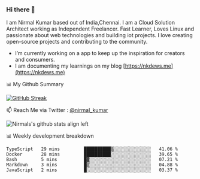 ### Hi there 👋

 I am Nirmal Kumar based out of India,Chennai. I am a Cloud Solution Architect working as Independent Freelancer. Fast Learner, Loves Linux and passionate about web technologies and building iot projects. I love creating open-source projects and contributing to the community.

- I’m currently working on a app to keep up the inspiration for creators and consumers.
- I am documenting my learnings on my blog [https://nkdews.me](https://nkdews.me)


📊 My Github Summary

[![GitHub Streak](https://github-readme-streak-stats.herokuapp.com?user=nk-gears&theme=dark&hide_border=true&date_format=M%20j%5B%2C%20Y%5D)](https://git.io/streak-stats)


📫 Reach Me via  Twitter : [@nirmal_kumar](https://twitter.com/nirmal_kumar)

![Nirmals's github stats align left](https://github-readme-stats.vercel.app/api?username=nk-gears&show_icons=true)


📊 Weekly development breakdown

<!--START_SECTION:waka-->
```text
TypeScript   29 mins         ██████████▒░░░░░░░░░░░░░░   41.06 % 
Docker       28 mins         ██████████░░░░░░░░░░░░░░░   39.65 % 
Bash         5 mins          █▓░░░░░░░░░░░░░░░░░░░░░░░   07.21 % 
Markdown     3 mins          █▒░░░░░░░░░░░░░░░░░░░░░░░   04.88 % 
JavaScript   2 mins          █░░░░░░░░░░░░░░░░░░░░░░░░   03.37 % 
```
<!--END_SECTION:waka-->


